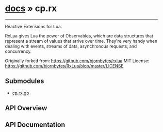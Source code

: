 # [docs](index.md) » cp.rx
---

Reactive Extensions for Lua.

RxLua gives Lua the power of Observables, which are data structures that represent a stream of values that arrive over time. They're very handy when dealing with events, streams of data, asynchronous requests, and concurrency.

Originally forked from: https://github.com/bjornbytes/rxlua
MIT License: https://github.com/bjornbytes/RxLua/blob/master/LICENSE

## Submodules
 * [cp.rx.go](cp.rx.go.md)

## API Overview

## API Documentation

